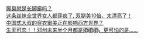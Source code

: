   
[脚臭就是长脚癣吗？](http://www.dianyue.me/archives/865/a04vpo0154wcd3vs/)  
[这条丝袜全世界女人都穿疯了, 双腿美10倍，太漂亮了！](http://www.dianyue.me/archives/940/x4r0j9hpj59awf3n/)  
[中国式大叔的穿衣审美正在影响西方世界？](http://www.dianyue.me/archives/561/7n6htw5ldt9wboxj/)  
[生无可恋！！邓州未来半个月都是雨҉҉҈雨҉҉҈雨҉҉҈，更可怕的是……](http://www.dianyue.me/archives/002/3rpecgsfj7pshb3l/)